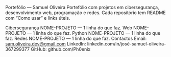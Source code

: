 Portefólio — Samuel Oliveira
Portefólio com projetos em cibersegurança, desenvolvimento web, programação e redes. Cada repositório tem README com “Como usar” e links úteis.

Cibersegurança
NOME-PROJETO — 1 linha do que faz.
Web
NOME-PROJETO — 1 linha do que faz.
Python
NOME-PROJETO — 1 linha do que faz.
Redes
NOME-PROJETO — 1 linha do que faz.
Contactos
Email: sam.oliveira.dev@gmail.com
LinkedIn: linkedin.com/in/josé-samuel-oliveira-367299377
GitHub: github.com/Ph0enix
